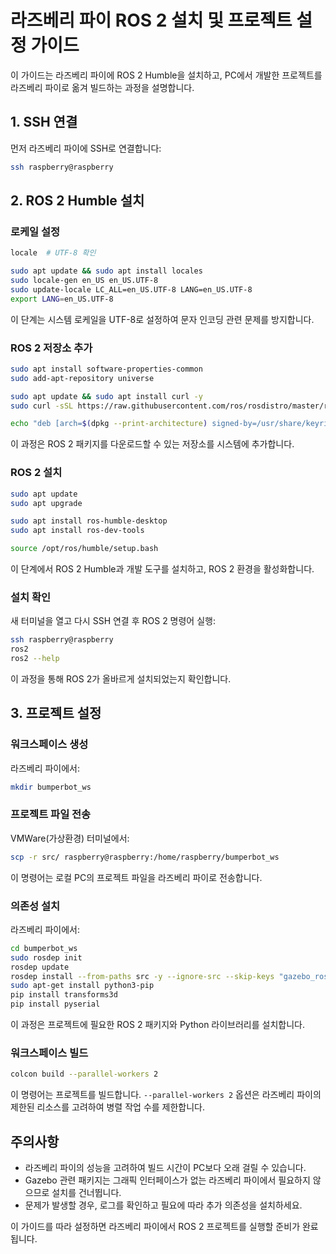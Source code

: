 # 라즈베리 파이 ROS 2 설치 및 프로젝트 설정 가이드

이 가이드는 라즈베리 파이에 ROS 2 Humble을 설치하고, PC에서 개발한 프로젝트를 라즈베리 파이로 옮겨 빌드하는 과정을 설명합니다.

## 1. SSH 연결

먼저 라즈베리 파이에 SSH로 연결합니다:

```bash
ssh raspberry@raspberry
```

## 2. ROS 2 Humble 설치

### 로케일 설정

```bash
locale  # UTF-8 확인

sudo apt update && sudo apt install locales
sudo locale-gen en_US en_US.UTF-8
sudo update-locale LC_ALL=en_US.UTF-8 LANG=en_US.UTF-8
export LANG=en_US.UTF-8
```

이 단계는 시스템 로케일을 UTF-8로 설정하여 문자 인코딩 관련 문제를 방지합니다.

### ROS 2 저장소 추가

```bash
sudo apt install software-properties-common
sudo add-apt-repository universe

sudo apt update && sudo apt install curl -y
sudo curl -sSL https://raw.githubusercontent.com/ros/rosdistro/master/ros.key -o /usr/share/keyrings/ros-archive-keyring.gpg

echo "deb [arch=$(dpkg --print-architecture) signed-by=/usr/share/keyrings/ros-archive-keyring.gpg] http://packages.ros.org/ros2/ubuntu $(. /etc/os-release && echo $UBUNTU_CODENAME) main" | sudo tee /etc/apt/sources.list.d/ros2.list > /dev/null
```

이 과정은 ROS 2 패키지를 다운로드할 수 있는 저장소를 시스템에 추가합니다.

### ROS 2 설치

```bash
sudo apt update
sudo apt upgrade

sudo apt install ros-humble-desktop
sudo apt install ros-dev-tools

source /opt/ros/humble/setup.bash
```

이 단계에서 ROS 2 Humble과 개발 도구를 설치하고, ROS 2 환경을 활성화합니다.

### 설치 확인

새 터미널을 열고 다시 SSH 연결 후 ROS 2 명령어 실행:

```bash
ssh raspberry@raspberry
ros2
ros2 --help
```

이 과정을 통해 ROS 2가 올바르게 설치되었는지 확인합니다.

## 3. 프로젝트 설정

### 워크스페이스 생성

라즈베리 파이에서:

```bash
mkdir bumperbot_ws
```

### 프로젝트 파일 전송

VMWare(가상환경) 터미널에서:

```bash
scp -r src/ raspberry@raspberry:/home/raspberry/bumperbot_ws
```

이 명령어는 로컬 PC의 프로젝트 파일을 라즈베리 파이로 전송합니다.

### 의존성 설치

라즈베리 파이에서:

```bash
cd bumperbot_ws
sudo rosdep init
rosdep update
rosdep install --from-paths src -y --ignore-src --skip-keys "gazebo_ros gazebo_ros_pkgs gazebo_plugins gazebo_ros2_control"
sudo apt-get install python3-pip
pip install transforms3d
pip install pyserial
```

이 과정은 프로젝트에 필요한 ROS 2 패키지와 Python 라이브러리를 설치합니다.

### 워크스페이스 빌드

```bash
colcon build --parallel-workers 2
```

이 명령어는 프로젝트를 빌드합니다. `--parallel-workers 2` 옵션은 라즈베리 파이의 제한된 리소스를 고려하여 병렬 작업 수를 제한합니다.

## 주의사항

- 라즈베리 파이의 성능을 고려하여 빌드 시간이 PC보다 오래 걸릴 수 있습니다.
- Gazebo 관련 패키지는 그래픽 인터페이스가 없는 라즈베리 파이에서 필요하지 않으므로 설치를 건너뜁니다.
- 문제가 발생할 경우, 로그를 확인하고 필요에 따라 추가 의존성을 설치하세요.

이 가이드를 따라 설정하면 라즈베리 파이에서 ROS 2 프로젝트를 실행할 준비가 완료됩니다.